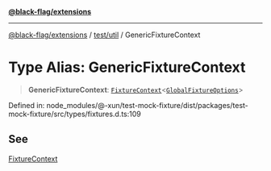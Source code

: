 [**@black-flag/extensions**](../../../README.md)

***

[@black-flag/extensions](../../../README.md) / [test/util](../README.md) / GenericFixtureContext

# Type Alias: GenericFixtureContext

> **GenericFixtureContext**: [`FixtureContext`](FixtureContext.md)\<[`GlobalFixtureOptions`](GlobalFixtureOptions.md)\>

Defined in: node\_modules/@-xun/test-mock-fixture/dist/packages/test-mock-fixture/src/types/fixtures.d.ts:109

## See

[FixtureContext](FixtureContext.md)
